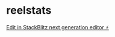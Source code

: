# reelstats

[Edit in StackBlitz next generation editor ⚡️](https://stackblitz.com/~/github.com/dimad1991/reelstats)